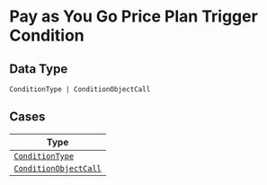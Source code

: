 
# Pay as You Go Price Plan Trigger Condition

## Data Type

`ConditionType | ConditionObjectCall`

## Cases

| Type |
|  --- |
| [`ConditionType`](../../../doc/models/condition-type.md) |
| [`ConditionObjectCall`](../../../doc/models/condition-object-call.md) |

